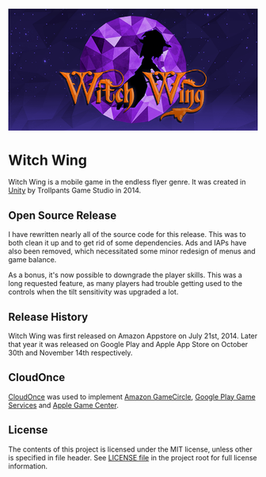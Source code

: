 ![feature](FeatureGraphic.png)

# Witch Wing
Witch Wing is a mobile game in the endless flyer genre. It was created in [Unity](http://unity3d.com/) by Trollpants Game Studio in 2014.

## Open Source Release
I have rewritten nearly all of the source code for this release. This was to both clean it up and to get rid of some dependencies. Ads and IAPs have also been removed, which necessitated some minor redesign of menus and game balance.

As a bonus, it's now possible to downgrade the player skills. This was a long requested feature, as many players had trouble getting used to the controls when the tilt sensitivity was upgraded a lot.

## Release History
Witch Wing was first released on Amazon Appstore on July 21st, 2014. Later that year it was released on Google Play and Apple App Store on October 30th and November 14th respectively.

## CloudOnce
[CloudOnce](https://github.com/jizc/CloudOnce) was used to implement [Amazon GameCircle](https://developer.amazon.com/gamecircle), [Google Play Game Services](https://developers.google.com/games/services/) and [Apple Game Center](https://developer.apple.com/game-center/).

## License
The contents of this project is licensed under the MIT license, unless other is specified in file header. See [LICENSE file](./LICENSE) in the project root for full license information.
